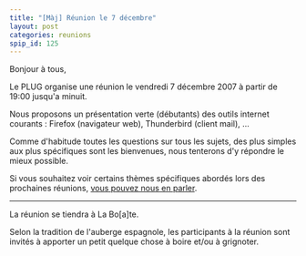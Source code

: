 ```yaml
---
title: "[Màj] Réunion le 7 décembre"
layout: post
categories: reunions
spip_id: 125
---
```

Bonjour à tous,

Le PLUG organise une réunion le vendredi 7 décembre 2007 à partir de 19:00 jusqu'a minuit.

Nous proposons un présentation verte (débutants) des outils internet courants : Firefox (navigateur web), Thunderbird (client mail), …

Comme d'habitude toutes les questions sur tous les sujets, des plus simples aux plus spécifiques sont les bienvenues, nous tenterons d'y répondre le mieux possible.

Si vous souhaitez voir certains thèmes spécifiques abordés lors des prochaines réunions, [vous pouvez nous en parler](/contact/).

----
La réunion se tiendra à La Bo\[a\]te.

Selon la tradition de l'auberge espagnole, les participants à la réunion sont invités à apporter un petit quelque chose à boire et/ou à grignoter.
